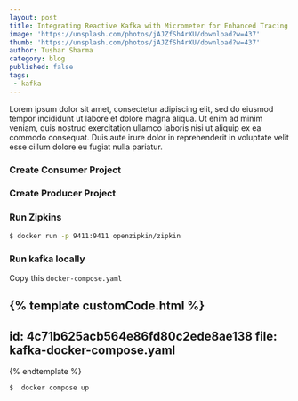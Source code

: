 ```yaml
---
layout: post
title: Integrating Reactive Kafka with Micrometer for Enhanced Tracing
image: 'https://unsplash.com/photos/jAJZfSh4rXU/download?w=437'
thumb: 'https://unsplash.com/photos/jAJZfSh4rXU/download?w=437'
author: Tushar Sharma
category: blog
published: false
tags:
 - kafka
---
```


Lorem ipsum dolor sit amet, consectetur adipiscing elit, sed do eiusmod tempor incididunt ut labore et dolore magna aliqua. Ut enim ad minim veniam, quis nostrud exercitation ullamco laboris nisi ut aliquip ex ea commodo consequat. Duis aute irure dolor in reprehenderit in voluptate velit esse cillum dolore eu fugiat nulla pariatur.<!-- truncate_here -->

### Create Consumer Project

### Create Producer Project

### Run Zipkins

```bash
$ docker run -p 9411:9411 openzipkin/zipkin
```

### Run kafka locally

Copy this `docker-compose.yaml` 

{% template  customCode.html %}
---
id: 4c71b625acb564e86fd80c2ede8ae138
file: kafka-docker-compose.yaml
---
{% endtemplate %}


```bash
$  docker compose up
```